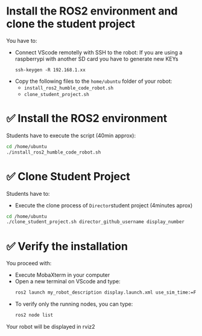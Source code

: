 # Install the ROS2 environment and clone the student project

You have to:

- Connect VScode remotelly with SSH to the robot: If you are using a raspberrypi with another SD card you have to generate new KEYs
  ````shell
  ssh-keygen -R 192.168.1.xx
  ````
- Copy the following files to the `home/ubuntu` folder of your robot:
  - `install_ros2_humble_code_robot.sh`
  - `clone_student_project.sh`

# ✅ Install the ROS2 environment

Students have to execute the script (40min approx):
  ```bash
  cd /home/ubuntu
  ./install_ros2_humble_code_robot.sh
  ````

# ✅ Clone Student Project

Students have to:
- Execute the clone process of `Director`student project (4minutes aprox)
```bash
cd /home/ubuntu
./clone_student_project.sh director_github_username display_number
````

# ✅ Verify the installation
You proceed with:
  - Execute MobaXterm in your computer
  - Open a new terminal on VScode and type:
    ```bash
    ros2 launch my_robot_description display.launch.xml use_sim_time:=False robot_model:=rubot/rubot_mecanum.urdf
    ```
  - To verify only the running nodes, you can type:
    ```bash
    ros2 node list
    ```
Your robot will be displayed in rviz2
